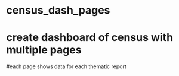 # census_dash_pages
# create dashboard of census with multiple pages
#each page shows data for each thematic report
